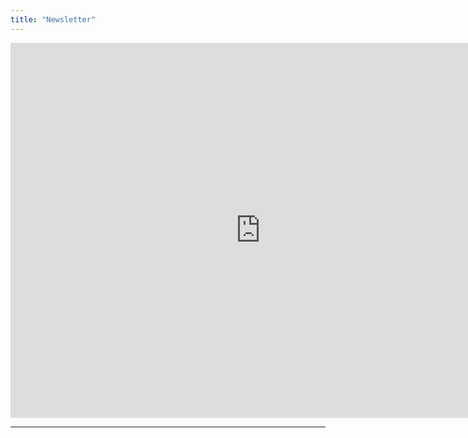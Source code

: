 ```yaml
---
title: "Newsletter"
---
```


<div>
    <div class="container-iframe">
        <iframe class="responsive-iframe" src="https://heyzine.com/flip-book/a6869a836d.html" width="800" height="600" frameborder="0" scrolling="no"></iframe>
    </div>
</div>

---
